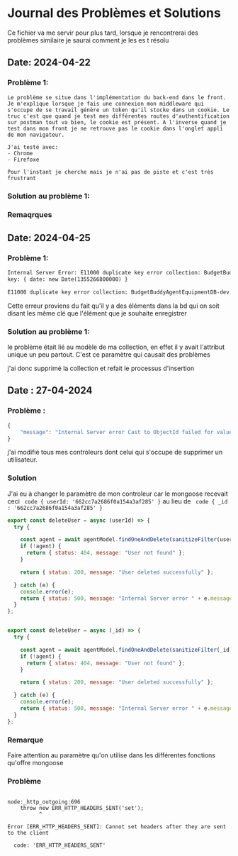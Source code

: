 # Journal des Problèmes et Solutions

Ce fichier va me servir pour plus tard, lorsque je rencontrerai des problèmes similaire je saurai comment je les es t résolu  

## Date: 2024-04-22

### Problème 1:

```plaintext
Le problème se situe dans l'implémentation du back-end dans le front.
Je m'explique lorsque je fais une connexion mon middleware qui s'occupe de se travail génère un token qu'il stocke dans un cookie. Le truc c'est que quand je test mes différentes routes d'authentification sur postman tout va bien, le cookie est présent. A l'inverse quand je test dans mon front je ne retrouve pas le cookie dans l'onglet appli de mon navigateur.

J'ai testé avec: 
- Chrome 
- Firefoxe 

Pour l'instant je cherche mais je n'ai pas de piste et c'est très frustrant 
```

### Solution au problème 1:

### Remaqrques



## Date: 2024-04-25

### Problème 1:

```txt
Internal Server Error: E11000 duplicate key error collection: BudgetBuddyAgentEquipmentDB-dev.devices index: date_1 dup
key: { date: new Date(1355266800000) }

E11000 duplicate key error collection: BudgetBuddyAgentEquipmentDB-dev.devices index: brand_1 dup key: { brand: "Motorola" }

```

Cette erreur proviens du fait qu'il y a des éléments dans la bd  qui on soit disant les même clé que l'élément que je souhaite enregistrer 


### Solution au problème 1:
le problème était lié au modèle de ma collection, en  effet il y avait l'attribut unique un peu partout. C'est ce paramètre qui causait des problèmes 

j'ai donc supprimé la collection et refait le processus d'insertion 


## Date : 27-04-2024

### Problème : 
``` js 
{
    "message": "Internal Server error Cast to ObjectId failed for value \"{ userId: '662cc7a2686f0a154a3af285' }\" (type Object) at path \"_id\" for model \"agent\""
}
```

j'ai modifié tous mes controleurs  dont celui qui s'occupe de supprimer un utilisateur. 

### Solution 
J'ai eu à changer le paramètre de mon controleur car le mongoose recevait ceci ``` code { userId: '662cc7a2686f0a154a3af285' }``` au lieu de ``` code { _id : '662cc7a2686f0a154a3af285' }```

```javascript
export const deleteUser = async (userId) => {
  try {

    const agent = await agentModel.findOneAndDelete(sanitizeFilter(userId));
    if (!agent) {
      return { status: 404, message: "User not found" };
    }

    return { status: 200, message: "User deleted successfully" };

  } catch (e) {
    console.error(e);
    return { status: 500, message: "Internal Server error " + e.message };
  }
};


export const deleteUser = async (_id) => {
  try {

    const agent = await agentModel.findOneAndDelete(sanitizeFilter(_id));
    if (!agent) {
      return { status: 404, message: "User not found" };
    }

    return { status: 200, message: "User deleted successfully" };

  } catch (e) {
    console.error(e);
    return { status: 500, message: "Internal Server error " + e.message };
  }
};
```

### Remarque 
Faire attention au paramètre qu'on utilise dans les différentes fonctions qu'offre mongoose



### Problème 

```textplaint

node:_http_outgoing:696
    throw new ERR_HTTP_HEADERS_SENT('set');
          ^

Error [ERR_HTTP_HEADERS_SENT]: Cannot set headers after they are sent to the client

  code: 'ERR_HTTP_HEADERS_SENT'

```
